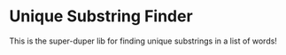 Unique Substring Finder
=======================================================================
This is the super-duper lib for finding unique substrings in a list of
words!



